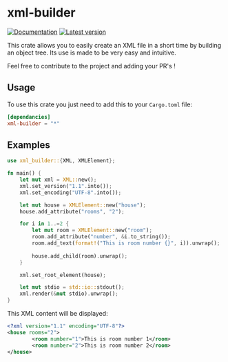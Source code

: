 # xml-builder

[![Documentation](https://docs.rs/xml-builder/badge.svg)](https://docs.rs/xml-builder)
[![Latest version](https://img.shields.io/crates/v/xml-builder.svg)](https://crates.io/crates/xml-builder)

This crate allows you to easily create an XML file in a short time by building an object tree. Its use is made to be very easy and intuitive.

Feel free to contribute to the project and adding your PR's !

## Usage

To use this crate you just need to add this to your `Cargo.toml` file:

```toml
[dependancies]
xml-builder = "*" 
```

## Examples

```rust
use xml_builder::{XML, XMLElement};

fn main() {
    let mut xml = XML::new();
    xml.set_version("1.1".into());
    xml.set_encoding("UTF-8".into());

    let mut house = XMLElement::new("house");
    house.add_attribute("rooms", "2");

    for i in 1..=2 {
        let mut room = XMLElement::new("room");
        room.add_attribute("number", &i.to_string());
        room.add_text(format!("This is room number {}", i)).unwrap();
        
        house.add_child(room).unwrap();
    }

    xml.set_root_element(house);

    let mut stdio = std::io::stdout();
    xml.render(&mut stdio).unwrap();
}
```

This XML content will be displayed:

```xml
<?xml version="1.1" encoding="UTF-8"?>
<house rooms="2">
        <room number="1">This is room number 1</room>
        <room number="2">This is room number 2</room>
</house>
```